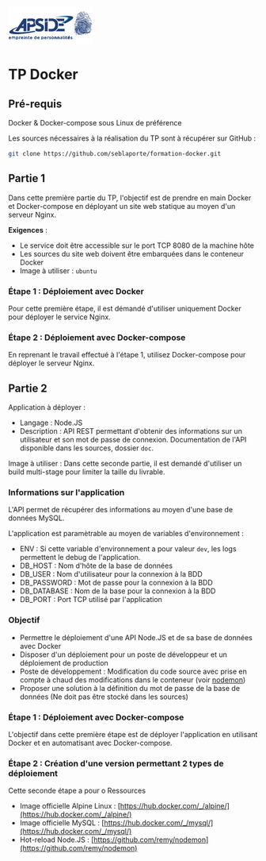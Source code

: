 ![](logo_apside.png)


# TP Docker

## Pré-requis

Docker & Docker-compose sous Linux de préférence

Les sources nécessaires à la réalisation du TP sont à récupérer sur GitHub :

```bash
git clone https://github.com/seblaporte/formation-docker.git
```

## Partie 1

Dans cette première partie du TP, l'objectif est de prendre en main Docker et Docker-compose en déployant un site web statique au moyen d'un serveur Nginx.

__Exigences__ :

- Le service doit être accessible sur le port TCP 8080 de la machine hôte
- Les sources du site web doivent être embarquées dans le conteneur Docker
- Image à utiliser : `ubuntu`

### Étape 1 : Déploiement avec Docker

Pour cette première étape, il est démandé d'utiliser uniquement Docker pour déployer le service Nginx.

### Étape 2 : Déploiement avec Docker-compose

En reprenant le travail effectué à l'étape 1, utilisez Docker-compose pour déployer le serveur Nginx. 

## Partie 2

Application à déployer :

- Langage : Node.JS
- Description : API REST permettant d'obtenir des informations sur un utilisateur et son mot de passe de connexion. Documentation de l'API disponible dans les sources, dossier `doc`.

Image à utiliser : Dans cette seconde partie, il est demandé d'utiliser un build multi-stage pour limiter la taille du livrable.

### Informations sur l'application

L'API permet de récupérer des informations au moyen d'une base de données MySQL.

L'application est paramètrable au moyen de variables d'environnement :

- ENV : Si cette variable d'environnement a pour valeur `dev`, les logs permettent le debug de l'application.
- DB_HOST : Nom d'hôte de la base de données
- DB_USER : Nom d'utilisateur pour la connexion à la BDD
- DB_PASSWORD : Mot de passe pour la connexion à la BDD
- DB_DATABASE : Nom de la base pour la connexion à la BDD
- DB_PORT : Port TCP utilisé par l'application

### Objectif

- Permettre le déploiement d'une API Node.JS et de sa base de données avec Docker
- Disposer d'un déploiement pour un poste de développeur et un déploiement de production
- Poste de développement : Modification du code source avec prise en compte à chaud des modifications dans le conteneur (voir [nodemon](https://github.com/remy/nodemon))
- Proposer une solution à la définition du mot de passe de la base de données (Ne doit pas être stocké dans les sources)

### Étape 1 : Déploiement avec Docker-compose

L'objectif dans cette première étape est de déployer l'application en utilisant Docker et en automatisant avec Docker-compose.

### Étape 2 : Création d'une version permettant 2 types de déploiement

Cette seconde étape a pour o Ressources

- Image officielle Alpine Linux : [https://hub.docker.com/_/alpine/](https://hub.docker.com/_/alpine/)
- Image officielle MySQL : [https://hub.docker.com/_/mysql/](https://hub.docker.com/_/mysql/)
- Hot-reload Node.JS : [https://github.com/remy/nodemon](https://github.com/remy/nodemon)